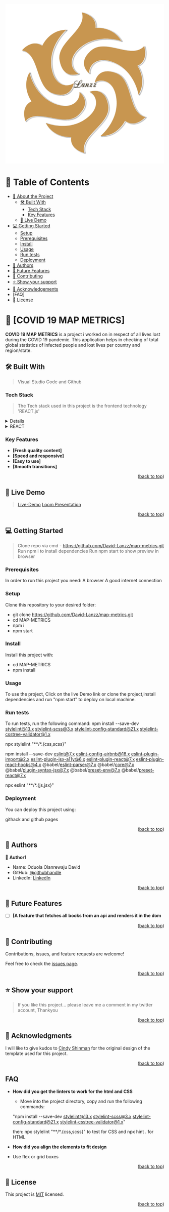 <a name="readme-top"></a>

<img src="./src/images/myLogo.png"></img>

# 📗 Table of Contents

- [📖 About the Project](#about-project)
  - [🛠 Built With](#built-with)
    - [Tech Stack](#tech-stack)
    - [Key Features](#key-features)
  - [🚀 Live Demo](#live-demo)
- [💻 Getting Started](#getting-started)
  - [Setup](#setup)
  - [Prerequisites](#prerequisites)
  - [Install](#install)
  - [Usage](#usage)
  - [Run tests](#run-tests)
  - [Deployment](#triangular_flag_on_post-deployment)
- [👥 Authors](#authors)
- [🔭 Future Features](#future-features)
- [🤝 Contributing](#contributing)
- [⭐️ Show your support](#support)
- [🙏 Acknowledgements](#acknowledgements)
- [FAQ]
- [📝 License](#license)



# 📖 [COVID 19 MAP METRICS] <a name="about-project"></a>

> 
**COVID 19 MAP METRICS** is a project i worked on in respect of all lives lost during the COVID 19 pandemic. This application helps in checking of total global statistics of infected people and lost lives per country and region/state.

## 🛠 Built With <a name="built-with">
> Visual Studio Code and Github
### Tech Stack <a name="tech-stack">

> The Tech stack used in this project is the frontend technology 'REACT.js'
<details>
  <summary>Cascading Style Sheet</summary>
  <ul>
    <li><a href="https://developer.mozilla.org/en-US/docs/Web/CSS">CSS</a></li>
  </ul>
</details>

<details>
  <summary>REACT</summary>
  <ul>
    <li><a href="https://react.dev/">REACT</a></li>
  </ul>
</details>

### Key Features <a name="key-features"></a>


- **[Fresh quality content]**
- **[Speed and responsive]**
- **[Easy to use]**
- **[Smooth transitions]**

<p align="right">(<a href="#readme-top">back to top</a>)</p>



## 🚀 Live Demo <a name="live-demo"></a>

> [Live-Demo](https://mapmetrics.onrender.com/)
> [Loom Presentation](https://www.loom.com/share/1dbc6515012342daab42af84bf1180d1)

<p align="right">(<a href="#readme-top">back to top</a>)</p>

## 💻 Getting Started <a name="getting-started"></a>

>  Clone repo via cmd - https://github.com/David-Lanzz/map-metrics.git
> Run npm i to install dependencies
> Run npm start to show preview in browser
### Prerequisites


In order to run this project you need:
A browser
A good internet connection


### Setup

Clone this repository to your desired folder:
- git clone https://github.com/David-Lanzz/map-metrics.git
- cd MAP-METRICS
- npm i
- npm start
### Install

Install this project with:

- cd MAP-METRICS
- npm install

### Usage


To use the project, Click on the live Demo link or clone the project,install dependencies and run "npm start" to deploy on local machine.

### Run tests

To run tests, run the following command:
npm install --save-dev stylelint@13.x stylelint-scss@3.x stylelint-config-standard@21.x stylelint-csstree-validator@1.x

npx stylelint "**/*.{css,scss}"


npm install --save-dev eslint@7.x eslint-config-airbnb@18.x eslint-plugin-import@2.x eslint-plugin-jsx-a11y@6.x eslint-plugin-react@7.x eslint-plugin-react-hooks@4.x @babel/eslint-parser@7.x @babel/core@7.x  @babel/plugin-syntax-jsx@7.x @babel/preset-env@7.x  @babel/preset-react@7.x
    
npx eslint "**/*.{js,jsx}"

### Deployment

You can deploy this project using:

githack and github pages

<p align="right">(<a href="#readme-top">back to top</a>)</p>



## 👥 Authors <a name="authors"></a>

>
👤 **Author1**
- Name: Oduola Olanrewaju David
- GitHub: [@githubhandle](https://github.com/David-Lanzz)
- LinkedIn: [LinkedIn](https://linkedin.com/in/lanzz-david-378b9a250)

<p align="right">(<a href="#readme-top">back to top</a>)</p>



## 🔭 Future Features <a name="future-features"></a>


- [ ] **[A feature that fetches all books from an api and renders it in the dom**

<p align="right">(<a href="#readme-top">back to top</a>)</p>



## 🤝 Contributing <a name="contributing"></a>

Contributions, issues, and feature requests are welcome!

Feel free to check the [issues page](../../issues/).

<p align="right">(<a href="#readme-top">back to top</a>)</p>



## ⭐️ Show your support <a name="support"></a>

> If you like this project... please leave me a comment in my twitter account, Thankyou

<p align="right">(<a href="#readme-top">back to top</a>)</p>



## 🙏 Acknowledgments <a name="acknowledgements"></a>

> 
I will like to give kudos to [Cindy Shinman]("https://www.behance.net/gallery/31579789/Ballhead-App-(Free-PSDs)") for the original design of the template used for this project.

<p align="right">(<a href="#readme-top">back to top</a>)</p>

## FAQ <a name="FAQ"></a>

- **How did you get the linters to work for the html and CSS**

  - Move into the project directory, copy and run the following commands:

  "npm install --save-dev stylelint@13.x stylelint-scss@3.x stylelint-config-standard@21.x stylelint-csstree-validator@1.x"

  then:
npx stylelint "**/*.{css,scss}" to test for CSS
and npx hint . for HTML

- **How did you align the elements to fit design**

 - Use flex or grid boxes

<p align="right">(<a href="#readme-top">back to top</a>)</p>

## 📝 License <a name="license"></a>

This project is [MIT](./MIT.md) licensed.

<p align="right">(<a href="#readme-top">back to top</a>)</p>
